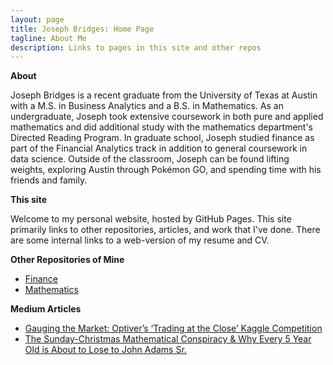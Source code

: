 ```yaml
---
layout: page
title: Joseph Bridges: Home Page
tagline: About Me
description: Links to pages in this site and other repos
---
```


**About**

Joseph Bridges is a recent graduate from the University of Texas at Austin with a M.S. in Business Analytics and a B.S. in Mathematics. As an undergraduate, Joseph took extensive coursework in both pure and applied mathematics and did additional study with the mathematics department's Directed Reading Program. In graduate school, Joseph studied finance as part of the Financial Analytics track in addition to general coursework in data science. Outside of the classroom, Joseph can be found lifting weights, exploring Austin through Pokémon GO, and spending time with his friends and family.

**This site**

Welcome to my personal website, hosted by GitHub Pages. This site primarily links to other repositories, articles, and work that I've done. There are some internal links to a web-version of my resume and CV. 

**Other Repositories of Mine**
- [Finance](https://github.com/joehbridges/Finance) 
- [Mathematics](https://github.com/joehbridges/Mathematics)


**Medium Articles** 
- [Gauging the Market: Optiver’s ‘Trading at the Close’ Kaggle Competition](https://medium.com/p/27b73f7789c0)
- [The Sunday-Christmas Mathematical Conspiracy & Why Every 5 Year Old is About to Lose to John Adams Sr.](https://medium.com/@joehbridges/the-sunday-christmas-mathematical-conspiracy-why-every-5-year-old-is-about-to-lose-to-john-adams-09f8077b206e)